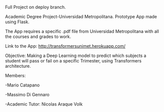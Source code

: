Full Project on deploy branch.

Academic Degree Project-Universidad Metropolitana. Prototype App made using Flask.

The App requires a specific .pdf file from Universidad Metropolitana with all the courses and grades to work.

Link to the App: http://transformersunimet.herokuapp.com/

Objective: Making a Deep Learning model to predict which subjects a student will pass or fail on a specific Trimester, using Transformers architecture. 

Members:

-Mario Catapano

-Massimo Di Gennaro

-Academic Tutor: Nicolas Araque Volk


